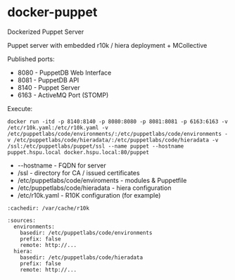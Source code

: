 # docker-puppet
Dockerized Puppet Server

Puppet server with embedded r10k / hiera deployment + MCollective

Published ports:
- 8080 - PuppetDB Web Interface
- 8081 - PuppetDB API
- 8140 - Puppet Server
- 6163 - ActiveMQ Port (STOMP)

Execute:
```` 
docker run -itd -p 8140:8140 -p 8080:8080 -p 8081:8081 -p 6163:6163 -v /etc/r10k.yaml:/etc/r10k.yaml -v /etc/puppetlabs/code/environments/:/etc/puppetlabs/code/environments -v /etc/puppetlabs/code/hieradata/:/etc/puppetlabs/code/hieradata -v /ssl:/etc/puppetlabs/puppet/ssl --name puppet --hostname puppet.hspu.local docker.hspu.local:80/puppet
````

- --hostname - FQDN for server
- /ssl - directory for CA / issued certificates
- /etc/puppetlabs/code/enviroments - modules & Puppetfile
- /etc/puppetlabs/code/hieradata - hiera configuration
- /etc/r10k.yaml - R10K configuration (for example)
````
:cachedir: /var/cache/r10k

:sources:
  environments:
    basedir: /etc/puppetlabs/code/environments
    prefix: false
    remote: http://...
  hiera:
    basedir: /etc/puppetlabs/code/hieradata
    prefix: false
    remote: http://...

````
